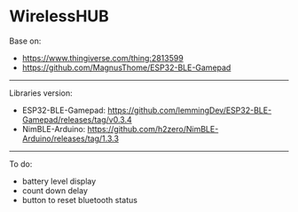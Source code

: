 # WirelessHUB
Base on:
- https://www.thingiverse.com/thing:2813599
- https://github.com/MagnusThome/ESP32-BLE-Gamepad
*** 
Libraries version:
- ESP32-BLE-Gamepad: https://github.com/lemmingDev/ESP32-BLE-Gamepad/releases/tag/v0.3.4
- NimBLE-Arduino: https://github.com/h2zero/NimBLE-Arduino/releases/tag/1.3.3
*** 
To do:  
- battery level display
- count down delay
- button to reset bluetooth status
